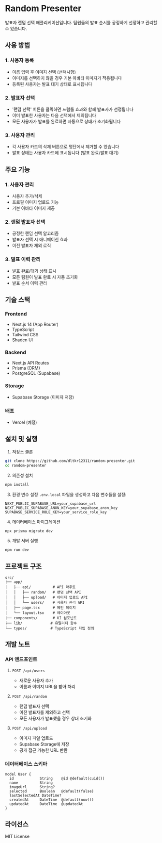 # Random Presenter

발표자 랜덤 선택 애플리케이션입니다. 팀원들의 발표 순서를 공정하게 선정하고 관리할 수 있습니다.

## 사용 방법

### 1. 사용자 등록

- 이름 입력 후 이미지 선택 (선택사항)
- 이미지를 선택하지 않을 경우 기본 아바타 이미지가 적용됩니다
- 등록된 사용자는 발표 대기 상태로 표시됩니다

### 2. 발표자 선택

- '랜덤 선택' 버튼을 클릭하면 드럼롤 효과와 함께 발표자가 선정됩니다
- 이미 발표한 사용자는 다음 선택에서 제외됩니다
- 모든 사용자가 발표를 완료하면 자동으로 상태가 초기화됩니다

### 3. 사용자 관리

- 각 사용자 카드의 삭제 버튼으로 명단에서 제거할 수 있습니다
- 발표 상태는 사용자 카드에 표시됩니다 (발표 완료/발표 대기)

## 주요 기능

### 1. 사용자 관리

- 사용자 추가/삭제
- 프로필 이미지 업로드 기능
- 기본 아바타 이미지 제공

### 2. 랜덤 발표자 선택

- 공정한 랜덤 선택 알고리즘
- 발표자 선택 시 애니메이션 효과
- 이전 발표자 제외 로직

### 3. 발표 이력 관리

- 발표 완료/대기 상태 표시
- 모든 팀원이 발표 완료 시 자동 초기화
- 발표 순서 이력 관리

## 기술 스택

### Frontend

- Next.js 14 (App Router)
- TypeScript
- Tailwind CSS
- Shadcn UI

### Backend

- Next.js API Routes
- Prisma (ORM)
- PostgreSQL (Supabase)

### Storage

- Supabase Storage (이미지 저장)

### 배포

- Vercel (예정)

## 설치 및 실행

1. 저장소 클론

```bash
git clone https://github.com/dltkr12311/random-presenter.git
cd random-presenter
```

2. 의존성 설치

```bash
npm install
```

3. 환경 변수 설정
   `.env.local` 파일을 생성하고 다음 변수들을 설정:

```
NEXT_PUBLIC_SUPABASE_URL=your_supabase_url
NEXT_PUBLIC_SUPABASE_ANON_KEY=your_supabase_anon_key
SUPABASE_SERVICE_ROLE_KEY=your_service_role_key
```

4. 데이터베이스 마이그레이션

```bash
npx prisma migrate dev
```

5. 개발 서버 실행

```bash
npm run dev
```

## 프로젝트 구조

```
src/
├── app/
│   ├── api/          # API 라우트
│   │   ├── random/   # 랜덤 선택 API
│   │   ├── upload/   # 이미지 업로드 API
│   │   └── users/    # 사용자 관리 API
│   ├── page.tsx      # 메인 페이지
│   └── layout.tsx    # 레이아웃
├── components/       # UI 컴포넌트
├── lib/             # 유틸리티 함수
└── types/           # TypeScript 타입 정의
```

## 개발 노트

### API 엔드포인트

1. `POST /api/users`

   - 새로운 사용자 추가
   - 이름과 이미지 URL을 받아 처리

2. `POST /api/random`

   - 랜덤 발표자 선택
   - 이전 발표자를 제외하고 선택
   - 모든 사용자가 발표했을 경우 상태 초기화

3. `POST /api/upload`
   - 이미지 파일 업로드
   - Supabase Storage에 저장
   - 공개 접근 가능한 URL 반환

### 데이터베이스 스키마

```prisma
model User {
  id            String    @id @default(cuid())
  name          String
  imageUrl      String?
  selected      Boolean   @default(false)
  lastSelectedAt DateTime?
  createdAt     DateTime  @default(now())
  updatedAt     DateTime  @updatedAt
}
```

## 라이선스

MIT License
